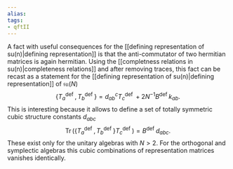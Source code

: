 ```yaml
---
alias:
tags:
- qftII
---
```

A fact with useful consequences for the [[defining representation of su(n)|defining representation]] is that the anti-commutator of two hermitian matrices is again hermitian. Using the  [[completness relations in su(n)|completeness relations]] and after removing traces, this fact can be recast as a statement for the [[defining representation of su(n)|defining representation]] of $\mathfrak{s u}(N)$
$$
\left\{T_{a}^{\text {def }}, T_{b}^{\text {def }}\right\}=d_{a b}^{c} T_{c}^{\text {def }}+2 N^{-1} B^{\text {def }} k_{a b} .
$$
This is interesting because it allows to define a set of totally symmetric cubic structure constants $d_{a b c}$
$$
\operatorname{Tr}\left(\left\{T_{a}^{\text {def }}, T_{b}^{\text {def }}\right\} T_{c}^{\text {def }}\right)=B^{\text {def }} d_{a b c} .
$$
These exist only for the unitary algebras with $N>2$. For the orthogonal and symplectic algebras this cubic combinations of representation matrices vanishes identically. 

